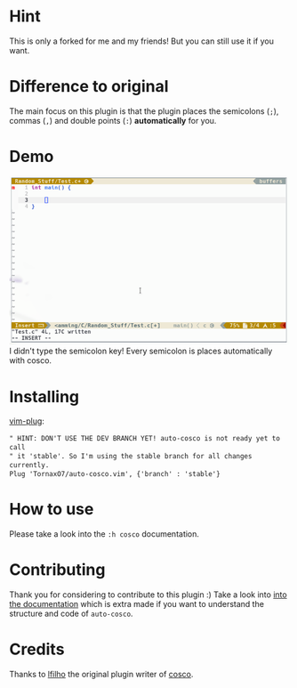 # Hint
This is only a forked for me and my friends! But you can still use it if you
want.

# Difference to original
The main focus on this plugin is that the plugin places the semicolons (`;`),
commas (`,`) and double points (`:`) **automatically** for you.

# Demo
![Demo](screenshots/short_demo.gif)
I didn't type the semicolon key! Every semicolon is places automatically with
cosco.

# Installing
[vim-plug](https://github.com/junegunn/vim-plug):

```vim
" HINT: DON'T USE THE DEV BRANCH YET! auto-cosco is not ready yet to call
" it 'stable'. So I'm using the stable branch for all changes currently.
Plug 'TornaxO7/auto-cosco.vim', {'branch' : 'stable'}
```

# How to use
Please take a look into the `:h cosco` documentation.

# Contributing
Thank you for considering to contribute to this plugin :) Take a look into
[into the documentation](CONTRIBUTING.md) which is extra made if you want to
understand the structure and code of `auto-cosco`.

# Credits
Thanks to [lfilho](https://github.com/lfilho) the original plugin writer of
[cosco](https://github.com/lfilho/cosco.vim).
